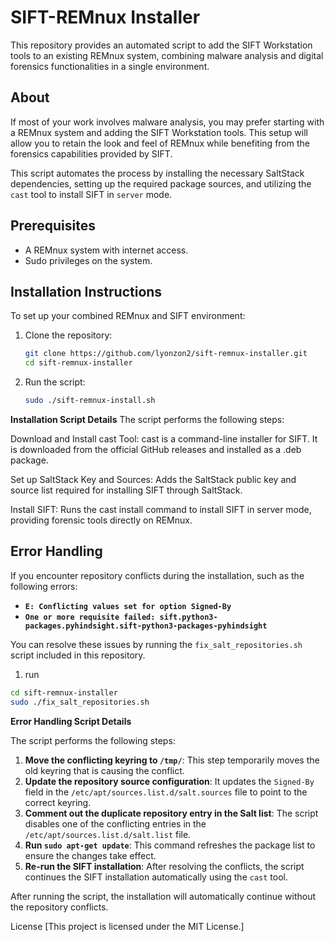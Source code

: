 # SIFT-REMnux Installer

This repository provides an automated script to add the SIFT Workstation tools to an existing REMnux system, combining malware analysis and digital forensics functionalities in a single environment.

## About

If most of your work involves malware analysis, you may prefer starting with a REMnux system and adding the SIFT Workstation tools. This setup will allow you to retain the look and feel of REMnux while benefiting from the forensics capabilities provided by SIFT.

This script automates the process by installing the necessary SaltStack dependencies, setting up the required package sources, and utilizing the `cast` tool to install SIFT in `server` mode.

## Prerequisites

- A REMnux system with internet access.
- Sudo privileges on the system.

## Installation Instructions

To set up your combined REMnux and SIFT environment:

1. Clone the repository:
   ```bash
   git clone https://github.com/lyonzon2/sift-remnux-installer.git
   cd sift-remnux-installer
2. Run the script:
   ```bash
   sudo ./sift-remnux-install.sh
**Installation Script Details**
The script performs the following steps:

Download and Install cast Tool: cast is a command-line installer for SIFT. It is downloaded from the official GitHub releases and installed as a .deb package.

Set up SaltStack Key and Sources: Adds the SaltStack public key and source list required for installing SIFT through SaltStack.

Install SIFT: Runs the cast install command to install SIFT in server mode, providing forensic tools directly on REMnux.

## Error Handling

If you encounter repository conflicts during the installation, such as the following errors:

- **`E: Conflicting values set for option Signed-By`**
- **`One or more requisite failed: sift.python3-packages.pyhindsight.sift-python3-packages-pyhindsight`**

You can resolve these issues by running the `fix_salt_repositories.sh` script included in this repository. 
1. run
```bash
cd sift-remnux-installer
sudo ./fix_salt_repositories.sh
```

**Error Handling Script Details**

The script performs the following steps:

1. **Move the conflicting keyring to `/tmp/`**: This step temporarily moves the old keyring that is causing the conflict.
2. **Update the repository source configuration**: It updates the `Signed-By` field in the `/etc/apt/sources.list.d/salt.sources` file to point to the correct keyring.
3. **Comment out the duplicate repository entry in the Salt list**: The script disables one of the conflicting entries in the `/etc/apt/sources.list.d/salt.list` file.
4. **Run `sudo apt-get update`**: This command refreshes the package list to ensure the changes take effect.
5. **Re-run the SIFT installation**: After resolving the conflicts, the script continues the SIFT installation automatically using the `cast` tool.

 After running the script, the installation will automatically continue without the repository conflicts.

License
[This project is licensed under the MIT License.]
